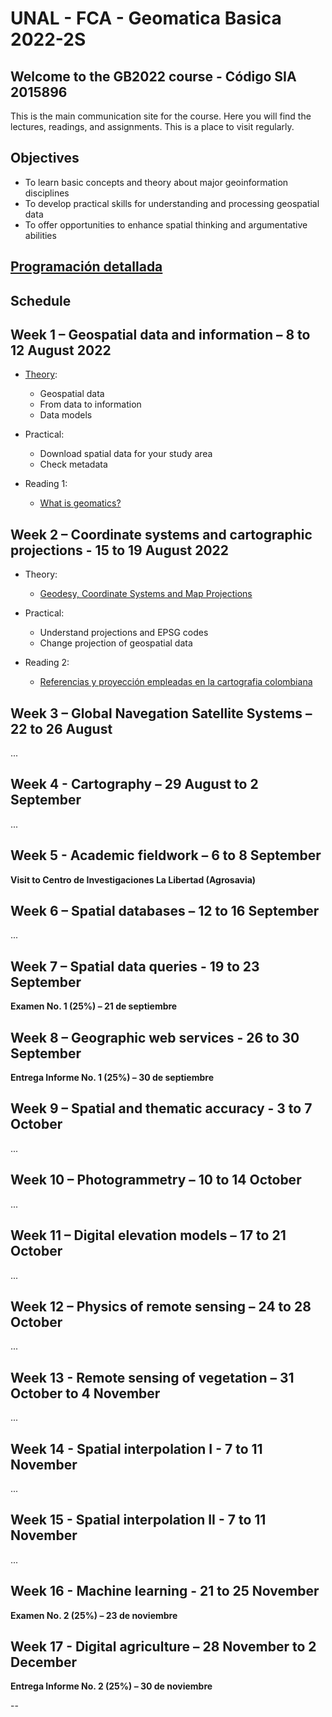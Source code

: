 # UNAL - FCA - Geomatica Basica 2022-2S
## Welcome to the GB2022 course - Código SIA 2015896 

This is the main communication site for the course. Here you will find the lectures, readings, and assignments. This is a place to visit regularly. 

## Objectives

- To learn basic concepts and theory about major  geoinformation disciplines 
- To develop practical skills for understanding and processing geospatial data 
- To offer opportunities to enhance spatial thinking  and argumentative abilities

## [Programación detallada](https://drive.google.com/file/d/15kG7nDexDI_jwmEFqsMbluHFqR2Cr0DC/view?usp=sharing)

## Schedule
## Week 1 – Geospatial data and information – 8 to 12 August 2022

- [Theory](https://drive.google.com/file/d/0BzEwvK1H17qeZDZsLUJNNzUzcW8/view?usp=sharing&resourcekey=0-krbEgAyzisaploQ9Dslb9w):
  -  Geospatial data
  -  From data to information
  -  Data models

- Practical:
  - Download spatial data for your study area
  - Check metadata

- Reading 1:
  - [What is geomatics?](https://drive.google.com/file/d/1LxIHvXJrkvoqJXzubL2T2PTQC39ZT3gh/view?usp=sharing)
  
## Week 2 – Coordinate systems and cartographic projections -  15 to 19 August 2022

- Theory:
  - [Geodesy, Coordinate Systems and Map Projections](https://docs.google.com/presentation/d/1h2L1QcGnCCtpGUoCCkqfgKlA_-uvg1ug/edit?usp=sharing&ouid=101294548671143516389&rtpof=true&sd=true)
  
- Practical:
  - Understand projections and EPSG codes
  - Change projection of geospatial data

- Reading 2:
  - [Referencias y proyección empleadas en la cartografia colombiana](https://revistas.uptc.edu.co/index.php/perspectiva/article/view/1718)

## Week 3 – Global Navegation Satellite Systems – 22 to 26 August
... 
  
## Week 4 -  Cartography – 29 August to 2 September
...

## Week 5 -  Academic fieldwork – 6 to 8 September

**Visit to Centro de Investigaciones La Libertad (Agrosavia)**
   
## Week 6 – Spatial databases – 12 to 16 September
...

## Week 7 – Spatial data queries  - 19 to 23 September
**Examen No. 1  (25%) – 21 de septiembre**

## Week 8 – Geographic web services -  26 to 30 September
**Entrega Informe No. 1  (25%) – 30 de septiembre**

## Week 9 – Spatial and thematic accuracy -  3 to 7  October
...

## Week 10 – Photogrammetry – 10 to 14 October
...  

## Week 11 – Digital elevation models – 17 to 21 October
...

## Week 12 – Physics of remote sensing – 24 to 28 October
...

## Week 13  - Remote sensing of vegetation – 31 October to 4 November
...

## Week 14  - Spatial interpolation I -   7 to 11 November
...

## Week 15 - Spatial interpolation II -   7 to 11 November
...

## Week 16  - Machine learning -  21 to 25 November
**Examen No. 2  (25%) – 23 de noviembre**

## Week 17  - Digital agriculture – 28  November to 2 December
**Entrega Informe No. 2  (25%) – 30 de noviembre**

--
